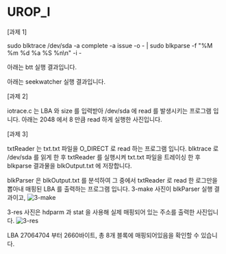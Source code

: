 # UROP_I

[과제 1]

sudo blktrace /dev/sda -a complete -a issue -o - | sudo blkparse -f "%M %m %d %a %S %n\n" -i -


아래는 btt 실행 결과입니다.


아래는 seekwatcher 실행 결과입니다.


[과제 2]

iotrace.c 는 LBA 와 size 를 입력받아 /dev/sda 에 read 를 발생시키는 프로그램 입니다.
아래는 2048 에서 8 만큼 read 하게 실행한 사진입니다.


[과제 3]

txtReader 는 txt.txt 파일을 O_DIRECT 로 read 하는 프로그램 입니다.
blktrace 로 /dev/sda 를 읽게 한 후 txtReader 를 실행시켜 txt.txt 파일을 트레이싱 한 후
blkparse 결과물을 blkOutput.txt 에 저장합니다.

blkParser 은 blkOutput.txt 를 분석하여 그 중에서 txtReader 로 read 한 로그만을 뽑아내 매핑된 LBA 를 출력하는 프로그램 입니다.
3-make 사진이 blkParser 실행 결과이고,
![3-make](https://user-images.githubusercontent.com/58922834/81793619-98acd600-9544-11ea-8606-feca28af9179.png)

3-res 사진은 hdparm 과 stat 을 사용해 실제 매핑되어 있는 주소를 출력한 사진입니다.
![3-res](https://user-images.githubusercontent.com/58922834/81793627-9b0f3000-9544-11ea-8cf2-46a9796e2316.png)

LBA 27064704 부터 2660바이트, 총 8개 블록에 매핑되어있음을 확인할 수 있습니다.
